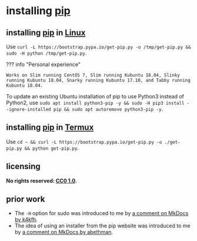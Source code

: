 # installing [pip]
## installing [pip] in [Linux]
Use `curl -L https://bootstrap.pypa.io/get-pip.py -o /tmp/get-pip.py && sudo -H python /tmp/get-pip.py`.

??? info "Personal experience"
    
    Works on Slim running CentOS 7, Slim running Kubuntu 18.04, Slinky running Kubuntu 18.04, Snarky running Kubuntu 17.10, and Tabby running Kubuntu 18.04.

To update an existing Ubuntu installation of pip to use Python3 instead of Python2, use `sudo apt install python3-pip -y && sudo -H pip3 install --ignore-installed pip && sudo apt autoremove python3-pip -y`.

[Linux]: https://en.wikipedia.org/wiki/Linux

## installing [pip] in [Termux]
Use `cd ~ && curl -L https://bootstrap.pypa.io/get-pip.py -o ./get-pip.py && python get-pip.py`.

[Termux]: https://termux.com/

## licensing
**No rights reserved: [CC0 1.0](https://creativecommons.org/publicdomain/zero/1.0/).**

## prior work
- The `-H` option for sudo was introduced to me by [a comment on MkDocs by k4kfh](https://github.com/mkdocs/mkdocs/issues/195#issuecomment-158222944).
- The idea of using an installer from the pip website was introduced to me by [a comment on MkDocs by abethman](https://github.com/mkdocs/mkdocs/issues/195#issuecomment-102446415).

[pip]: https://pip.pypa.io/en/stable/

